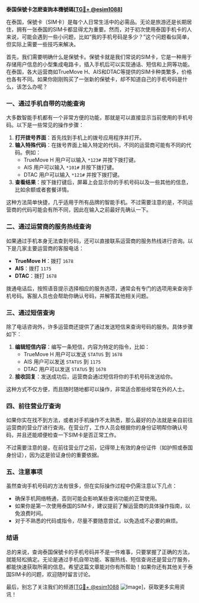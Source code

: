 **泰国保號卡怎麽查詢本機號碼[[TG💪+ @esim1088](https://t.me/s/esim1088)]**

在泰国，保號卡（SIM卡）是每个人日常生活中的必需品。无论是旅游还是长期居住，拥有一张泰国的SIM卡都显得尤为重要。然而，对于初次使用泰国手机卡的人来说，可能会遇到一些小问题，比如“我的手机号码是多少？”这个问题看似简单，但实际上需要一些技巧来解决。

首先，我们需要明确什么是保號卡。保號卡就是我们常说的SIM卡，它是一种用于存储用户信息的小型集成电路卡，插入手机后可以实现通话、短信和上网等功能。在泰国，各大运营商如TrueMove H、AIS和DTAC等提供的SIM卡种类繁多，价格也各有不同。如果你刚刚购买了一张新的保號卡，却不知道自己的手机号码是什么，该怎么办呢？

### **一、通过手机自带的功能查询**

大多数智能手机都有一个非常方便的功能，那就是可以直接显示当前使用的手机号码。以下是一些常见的操作步骤：

1. **打开拨号界面**：首先找到手机上的拨号应用程序并打开。
2. **输入特殊代码**：在拨号界面上输入特定的代码，不同的运营商可能有不同的代码。例如：
   - TrueMove H 用户可以输入 `*123#` 并按下拨打键。
   - AIS 用户可以输入 `*101#` 并按下拨打键。
   - DTAC 用户可以输入 `*121#` 并按下拨打键。
3. **查看结果**：按下拨打键后，屏幕上会显示你的手机号码以及一些其他的信息，比如余额或者套餐详情。

这种方法简单快捷，几乎适用于所有品牌的智能手机。不过需要注意的是，不同运营商的代码可能会有所不同，因此在输入之前最好先确认一下。

### **二、通过运营商的服务热线查询**

如果通过手机本身无法查到号码，还可以直接联系运营商的服务热线进行咨询。以下是几家主要运营商的客服电话：

- **TrueMove H**：拨打 `1678`
- **AIS**：拨打 `1175`
- **DTAC**：拨打 `1678`

拨通电话后，按照语音提示选择相应的服务选项，通常会有专门的选项用来查询手机号码。客服人员也会帮助你确认号码，并解答其他相关问题。

### **三、通过短信查询**

除了电话咨询外，许多运营商还提供了通过发送短信来查询号码的服务。具体步骤如下：

1. **编辑短信内容**：编写一条短信，内容为特定的指令，比如：
   - TrueMove H 用户可以发送 `STATUS` 到 `1678`
   - AIS 用户可以发送 `STATUS` 到 `1175`
   - DTAC 用户可以发送 `STATUS` 到 `1678`
2. **接收回复**：发送成功后，运营商会通过短信将你的手机号码发送给你。

这种方式不仅方便，而且随时随地都可以操作，非常适合那些经常在外的人士。

### **四、前往营业厅查询**

如果你实在找不到方法，或者对手机操作不太熟悉，那么最好的办法就是亲自前往运营商的营业厅进行查询。在营业厅，工作人员会根据你的身份证明帮你确认号码，并且还能顺便检查一下SIM卡是否正常工作。

不过需要注意的是，在前往营业厅之前，记得带上有效的身份证件（如护照或泰国身份证），因为这是验证身份的重要依据。

### **五、注意事项**

虽然查询手机号码的方法有很多，但在实际操作过程中仍需注意以下几点：

- 确保手机网络畅通，否则可能会影响某些查询功能的正常使用。
- 如果你是第一次使用泰国的SIM卡，建议提前了解运营商的具体操作指南，以免浪费时间。
- 对于不熟悉的代码或指令，尽量不要随意尝试，以免造成不必要的麻烦。

### **结语**

总的来说，查询泰国保號卡的手机号码并不是一件难事，只要掌握了正确的方法，就能轻松搞定。无论是通过手机自带功能、客服热线、短信查询还是营业厅服务，都能快速获取所需的信息。希望这篇文章能对你有所帮助！如果你还有其他关于泰国SIM卡的问题，欢迎随时留言讨论。

最后，别忘了关注我们的频道[[TG💪+ @esim1088](https://t.me/s/esim1088) ![Image](https://i.postimg.cc/4NQfJmqS/Snipaste-2025-05-13-00-14-12.png)]，获取更多实用资讯！